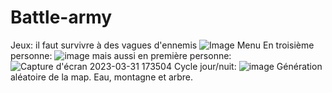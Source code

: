 # Battle-army
Jeux: il faut survivre à des vagues d'ennemis
![Image Menu](https://user-images.githubusercontent.com/129319404/229164120-eb1970bf-cf3b-4b39-904c-c2c671fb3c0e.PNG)
En troisième personne:
![image](https://user-images.githubusercontent.com/129319404/229165779-cc063b6b-f975-4119-97d7-a403810cd68e.png)
mais aussi en première personne:
![Capture d'écran 2023-03-31 173504](https://user-images.githubusercontent.com/129319404/229166034-191bfb67-4975-4f14-86ef-990ec529d56a.png)
Cycle jour/nuit:
![image](https://user-images.githubusercontent.com/129319404/229168834-b4c6c196-cd7d-470f-a090-1ca53f3a75d5.png)
Génération aléatoire de la map. Eau, montagne et arbre.
